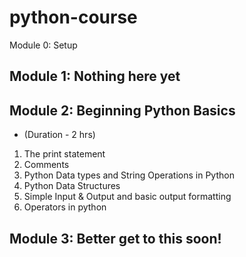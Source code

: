 # python-course

Module 0: Setup

## Module 1: Nothing here yet

## Module 2: Beginning Python Basics 
* (Duration - 2 hrs)
1. The print statement
2. Comments
3. Python Data types and String Operations in Python 
5. Python Data Structures
6. Simple Input & Output and basic output formatting
8. Operators in python

## Module 3: Better get to this soon!